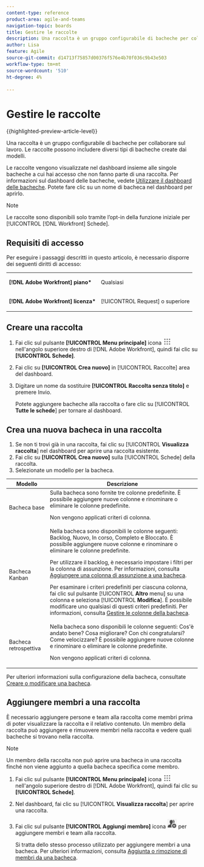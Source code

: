 ```yaml
---
content-type: reference
product-area: agile-and-teams
navigation-topic: boards
title: Gestire le raccolte
description: Una raccolta è un gruppo configurabile di bacheche per collaborare sul lavoro.
author: Lisa
feature: Agile
source-git-commit: d14713f75857d00376f576e4b70f036c9b43e503
workflow-type: tm+mt
source-wordcount: '510'
ht-degree: 4%

---
```


# Gestire le raccolte

{{highlighted-preview-article-level}}

Una raccolta è un gruppo configurabile di bacheche per collaborare sul lavoro. Le raccolte possono includere diversi tipi di bacheche create dai modelli.

Le raccolte vengono visualizzate nel dashboard insieme alle singole bacheche a cui hai accesso che non fanno parte di una raccolta. Per informazioni sul dashboard delle bacheche, vedete [Utilizzare il dashboard delle bacheche](/help/quicksilver/agile/get-started-with-boards/use-boards-page.md). Potete fare clic su un nome di bacheca nel dashboard per aprirlo.

>[!NOTE]
>
>Le raccolte sono disponibili solo tramite l’opt-in della funzione iniziale per [!UICONTROL [!DNL Workfront] Schede].

## Requisiti di accesso

Per eseguire i passaggi descritti in questo articolo, è necessario disporre dei seguenti diritti di accesso:

<table style="table-layout:auto"> 
 <col> 
 </col> 
 <col> 
 </col> 
 <tbody> 
  <tr> 
   <td role="rowheader"><strong>[!DNL Adobe Workfront] piano*</strong></td> 
   <td> <p>Qualsiasi</p> </td> 
  </tr> 
  <tr> 
   <td role="rowheader"><strong>[!DNL Adobe Workfront] licenza*</strong></td> 
   <td> <p>[!UICONTROL Request] o superiore</p> </td> 
  </tr> 
 </tbody> 
</table>

## Creare una raccolta

1. Fai clic sul pulsante **[!UICONTROL Menu principale]** icona ![Menu principale](assets/main-menu-icon.png) nell&#39;angolo superiore destro di [!DNL Adobe Workfront], quindi fai clic su **[!UICONTROL Schede]**.
1. Fai clic su **[!UICONTROL Crea nuovo]** in [!UICONTROL Raccolte] area del dashboard.
1. Digitare un nome da sostituire **[!UICONTROL Raccolta senza titolo]** e premere Invio.

   Potete aggiungere bacheche alla raccolta o fare clic su [!UICONTROL **Tutte le schede**] per tornare al dashboard.

## Crea una nuova bacheca in una raccolta

1. Se non ti trovi già in una raccolta, fai clic su [!UICONTROL **Visualizza raccolta**] nel dashboard per aprire una raccolta esistente.
1. Fai clic su **[!UICONTROL Crea nuovo]** sulla [!UICONTROL Schede] della raccolta.
1. Selezionate un modello per la bacheca.

| Modello | Descrizione |
|---------|----------|
| Bacheca base | Sulla bacheca sono fornite tre colonne predefinite. È possibile aggiungere nuove colonne e rinominare o eliminare le colonne predefinite. <p>Non vengono applicati criteri di colonna. |
| Bacheca Kanban | Nella bacheca sono disponibili le colonne seguenti: Backlog, Nuovo, In corso, Completo e Bloccato. È possibile aggiungere nuove colonne e rinominare o eliminare le colonne predefinite.<p>Per utilizzare il backlog, è necessario impostare i filtri per la colonna di assunzione. Per informazioni, consulta [Aggiungere una colonna di assunzione a una bacheca](/help/quicksilver/agile/use-boards-agile-planning-tools/add-intake-column-to-board.md). <p>Per esaminare i criteri predefiniti per ciascuna colonna, fai clic sul pulsante [!UICONTROL **Altro** menu] su una colonna e seleziona [!UICONTROL **Modifica**]. È possibile modificare uno qualsiasi di questi criteri predefiniti. Per informazioni, consulta [Gestire le colonne della bacheca](/help/quicksilver/agile/get-started-with-boards/manage-board-columns.md). |
| Bacheca retrospettiva | Nella bacheca sono disponibili le colonne seguenti: Cos&#39;è andato bene? Cosa migliorare? Con chi congratularsi? Come velocizzare? È possibile aggiungere nuove colonne e rinominare o eliminare le colonne predefinite. <p>Non vengono applicati criteri di colonna. |

Per ulteriori informazioni sulla configurazione della bacheca, consultate [Creare o modificare una bacheca](/help/quicksilver/agile/get-started-with-boards/create-edit-board.md).

## Aggiungere membri a una raccolta

È necessario aggiungere persone e team alla raccolta come membri prima di poter visualizzare la raccolta e il relativo contenuto. Un membro della raccolta può aggiungere e rimuovere membri nella raccolta e vedere quali bacheche si trovano nella raccolta.

>[!NOTE]
>
>Un membro della raccolta non può aprire una bacheca in una raccolta finché non viene aggiunto a quella bacheca specifica come membro.

1. Fai clic sul pulsante **[!UICONTROL Menu principale]** icona ![Menu principale](assets/main-menu-icon.png) nell&#39;angolo superiore destro di [!DNL Adobe Workfront], quindi fai clic su **[!UICONTROL Schede]**.
1. Nel dashboard, fai clic su [!UICONTROL **Visualizza raccolta**] per aprire una raccolta.
1. Fai clic sul pulsante **[!UICONTROL Aggiungi membro]** icona ![Aggiungi membri](assets/boards-addmember-spectrum-25x25.png) per aggiungere membri e team alla raccolta.

   Si tratta dello stesso processo utilizzato per aggiungere membri a una bacheca. Per ulteriori informazioni, consulta [Aggiunta o rimozione di membri da una bacheca](/help/quicksilver/agile/get-started-with-boards/add-members-to-board.md).
